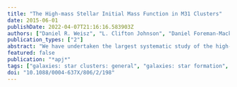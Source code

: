 ```yaml
---
title: "The High-mass Stellar Initial Mass Function in M31 Clusters"
date: 2015-06-01
publishDate: 2022-04-07T21:16:16.583903Z
authors: ["Daniel R. Weisz", "L. Clifton Johnson", "Daniel Foreman-Mackey", "Andrew E. Dolphin", "Lori C. Beerman", "Benjamin F. Williams", "Julianne J. Dalcanton", "Hans-Walter Rix", "David W. Hogg", "Morgan Fouesneau", "Benjamin D. Johnson", "Eric F. Bell", "Martha L. Boyer", "Dimitrios Gouliermis", "Puragra Guhathakurta", "Jason S. Kalirai", "Alexia R. Lewis", "Anil C. Seth", "Evan D. Skillman"]
publication_types: ["2"]
abstract: "We have undertaken the largest systematic study of the high-mass stellar initial mass function (IMF) to date using the optical color- magnitude diagrams (CMDs) of 85 resolved, young (4 Myr t 25 Myr), intermediate mass star clusters (10$^3$-10$^4$ M$_ensuremathødot$), observed as part of the Panchromatic Hubble Andromeda Treasury program. We fit each clustertextquoterights CMD to measure its mass function (MF) slope for stars ensuremathgtrsim2 M$_ensuremathødot$. By modeling the ensemble of clusters, we find the distribution of MF slopes is best described by ensuremathΓ = +1.45$_-0.06$$^+0.03$ with a very small intrinsic scatter and no drastic outliers. This model allows the MF slope to depend on cluster mass, size, and age, but the data imply no significant dependencies within this regime of cluster properties. The lack of an age dependence suggests that the MF slope has not significantly evolved over the first ensuremath∼25 Myr and provides direct observational evidence that the measured MF represents the IMF. Taken together, this analysis—based on an unprecedented large sample of young clusters, homogeneously constructed CMDs, well-defined selection criteria, and consistent principled modeling—implies that the high-mass IMF slope in M31 clusters is universal. The IMF has a slope (ensuremathΓ = +1.45$_-0.06$$^+0.03$; statistical uncertainties) that is slightly steeper than the canonical Kroupa (+1.30) and Salpeter (+1.35) values, and our measurement of it represents a factor of ensuremath∼20 improvement in precision over the Kroupa IMF (+1.30 ensuremath± 0.7). Using our inference model on select Milky Way (MW) and LMC high-mass IMF studies from the literature, we find ensuremathΓ $_MW$ensuremath∼ +1.15+/- 0.1 and ensuremathΓ $_LMC$ensuremath∼ +1.3+/- 0.1, both with intrinsic scatter of ensuremath∼0.3-0.4 dex. Thus, while the high-mass IMF in the Local Group may be universal, systematics in the literature of IMF studies preclude any definitive conclusions; homogenous investigations of the high-mass IMF in the local universe are needed to overcome this limitation. Consequently, the present study represents the most robust measurement of the high-mass IMF slope to date. To facilitate practical use over the full stellar mass spectrum, we have grafted the M31 high-mass IMF slope onto widely used sub-solar mass Kroupa and Chabrier IMFs. The increased steepness in the M31 high-mass IMF slope implies that commonly used UV- and Hensuremathα-based star formation rates should be increased by a factor of ensuremath∼1.3-1.5 and the number of stars with masses 8 M$_ensuremathødot$ is ensuremath∼25% fewer than expected for a Salpeter/Kroupa IMF. Based on observations made with the NASA/ESA Hubble Space Telescope, obtained at the Space Telescope Science Institute, which is operated by the Association of Universities for Research in Astronomy, Inc., under NASA contract NAS 5-26555. These observations are associated with program #12055."
featured: false
publication: "*apj*"
tags: ["galaxies: star clusters: general", "galaxies: star formation", "Hertzsprung–Russell and C–M diagrams", "Local Group", "stars: luminosity function", "mass function", "Astrophysics - Astrophysics of Galaxies", "Astrophysics - Cosmology and Nongalactic Astrophysics"]
doi: "10.1088/0004-637X/806/2/198"
---
```


